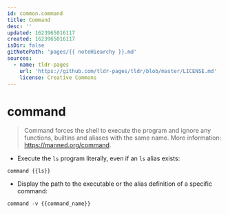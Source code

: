 ```yaml
---
id: common.command
title: Command
desc: ''
updated: 1623965016117
created: 1623965016117
isDir: false
gitNotePath: 'pages/{{ noteHiearchy }}.md'
sources:
  - name: tldr-pages
    url: 'https://github.com/tldr-pages/tldr/blob/master/LICENSE.md'
    license: Creative Commons
---
```

# command

> Command forces the shell to execute the program and ignore any functions, builtins and aliases with the same name.
> More information: <https://manned.org/command>.

- Execute the `ls` program literally, even if an `ls` alias exists:

`command {{ls}}`

- Display the path to the executable or the alias definition of a specific command:

`command -v {{command_name}}`

